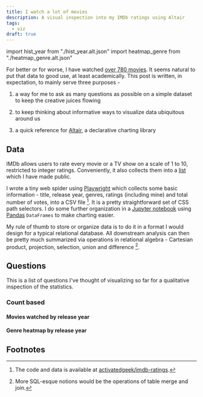 ```yaml
---
title: I watch a lot of movies
description: A visual inspection into my IMDb ratings using Altair
tags:
  - viz
draft: true
---
```


import hist_year from "./hist_year.alt.json"
import heatmap_genre from "./heatmap_genre.alt.json"

For better or for worse, I have watched [over 780 movies](/kb/movies). It
seems natural to put that data to good use, at least academically. This
post is written, in expectation, to mainly serve three purposes -

1. a way for me to ask as many questions as possible on a simple dataset to keep
   the creative juices flowing

2. to keep thinking about informative ways to visualize data ubiquitous around us

3. a quick reference for [Altair](https://altair-viz.github.io), a declarative
   charting library

## Data

IMDb allows users to rate every movie or a TV show on a scale of 1 to 10,
restricted to integer ratings. Conveniently, it also collects them into a
[list](https://www.imdb.com/user/ur34765497/ratings) which I have made public.

I wrote a tiny web spider using [Playwright](https://playwright.dev) which
collects some basic information - title, release year, genres, ratings (including
mine) and total number of votes, into a CSV file [^1]. It is a pretty
straightforward set of CSS path selectors. I do some further organization in
a [Jupyter notebook](https://github.com/activatedgeek/imdb-ratings/blob/master/notebooks/IMDb%20Analysis.ipynb)
using [Pandas](https://pandas.pydata.org) `DataFrames` to make charting easier.

My rule of thumb to store or organize data is to do it in a format I would design
for a typical relational database. All downstream analysis can then be pretty much
summarized via operations in relational algebra - Cartesian product, projection,
selection, union and difference [^2].

## Questions

This is a list of questions I've thought of visualizing so far for a qualitative
inspection of the statistics.

### Count based

#### Movies watched by release year

<Vega spec={hist_year} actions={false} />

#### Genre heatmap by release year

<Vega spec={heatmap_genre} actions={false} />

## Footnotes

[^1]: The code and data is available at [activatedgeek/imdb-ratings](https://github.com/activatedgeek/imdb-ratings).
[^2]: More SQL-esque notions would be the operations of table merge and join.
